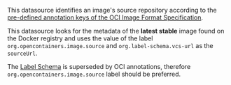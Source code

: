 This datasource identifies an image's source repository according to the [pre-defined annotation keys of the OCI Image Format Specification](https://github.com/opencontainers/image-spec/blob/main/annotations.md).

This datasource looks for the metadata of the **latest stable** image found on the Docker registry and uses the value of the label `org.opencontainers.image.source` and `org.label-schema.vcs-url` as the `sourceUrl`.

The [Label Schema](https://label-schema.org/) is superseded by OCI annotations, therefore `org.opencontainers.image.source` label should be preferred.
